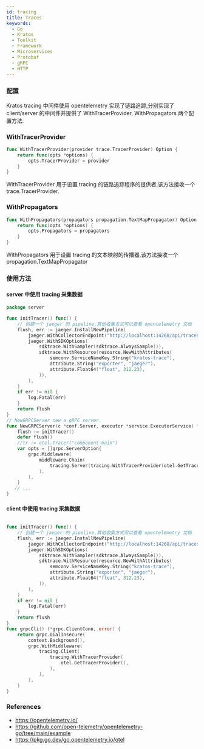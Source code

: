 ```yaml
---
id: tracing
title: Traces
keywords:
  - Go
  - Kratos
  - Toolkit
  - Framework
  - Microservices
  - Protobuf
  - gRPC
  - HTTP
---
```

### 配置
Kratos tracing 中间件使用 opentelemetry 实现了链路追踪,分别实现了 client/server 的中间件并提供了 WithTracerProvider, WithPropagators 两个配置方法.

### WithTracerProvider

```go
func WithTracerProvider(provider trace.TracerProvider) Option {
	return func(opts *options) {
		opts.TracerProvider = provider
	}
}    
```

WithTracerProvider 用于设置 tracing 的链路追踪程序的提供者,该方法接收一个 trace.TracerProvider.

### WithPropagators

```go
func WithPropagators(propagators propagation.TextMapPropagator) Option {
	return func(opts *options) {
		opts.Propagators = propagators
	}
}
```


WithPropagators 用于设置 tracing 的文本映射的传播器,该方法接收一个 propagation.TextMapPropagator

### 使用方法

#### server 中使用 tracing 采集数据

```go
package server

func initTracer() func() {
	// 创建一个 jaeger 的 pipeline,其他收集方式可以查看 opentelemetry 文档
	flush, err := jaeger.InstallNewPipeline(
		jaeger.WithCollectorEndpoint("http://localhost:14268/api/traces"),
		jaeger.WithSDKOptions(
			sdktrace.WithSampler(sdktrace.AlwaysSample()),
			sdktrace.WithResource(resource.NewWithAttributes(
				semconv.ServiceNameKey.String("kratos-trace"),
				attribute.String("exporter", "jaeger"),
				attribute.Float64("float", 312.23),
			)),
		),
	)
	if err != nil {
		log.Fatal(err)
	}
	return flush
}
// NewGRPCServer new a gRPC server.
func NewGRPCServer(c *conf.Server, executor *service.ExecutorService) *grpc.Server {
	flush := initTracer()
	defer flush()
	//tr := otel.Tracer("component-main")
	var opts = []grpc.ServerOption{
		grpc.Middleware(
			middleware.Chain(
				tracing.Server(tracing.WithTracerProvider(otel.GetTracerProvider())),
			),
		),
	}
   // ...
}
```

#### client 中使用 tracing 采集数据

```go

func initTracer() func() {
	// 创建一个 jaeger 的 pipeline,其他收集方式可以查看 opentelemetry 文档
	flush, err := jaeger.InstallNewPipeline(
		jaeger.WithCollectorEndpoint("http://localhost:14268/api/traces"),
		jaeger.WithSDKOptions(
			sdktrace.WithSampler(sdktrace.AlwaysSample()),
			sdktrace.WithResource(resource.NewWithAttributes(
				semconv.ServiceNameKey.String("kratos-trace"),
				attribute.String("exporter", "jaeger"),
				attribute.Float64("float", 312.23),
			)),
		),
	)
	if err != nil {
		log.Fatal(err)
	}
	return flush
}
func grpcCli() (*grpc.ClientConn, error) {
	return grpc.DialInsecure(
		context.Background(),
		grpc.WithMiddleware(
			tracing.Client(
				tracing.WithTracerProvider(
					otel.GetTracerProvider(),
				),
			),
		),
	)
}
```

### References

* https://opentelemetry.io/
* https://github.com/open-telemetry/opentelemetry-go/tree/main/example
* https://pkg.go.dev/go.opentelemetry.io/otel
